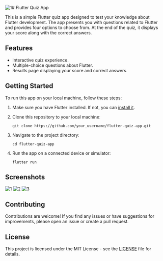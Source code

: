 ![1](https://github.com/abdulsatertn/quiz_app/assets/114252885/745bc6ff-f02b-48ff-a5eb-dd75048265bc)# Flutter Quiz App

This is a simple Flutter quiz app designed to test your knowledge about Flutter development. The app presents you with questions related to Flutter and provides four options to choose from. At the end of the quiz, it displays your score along with the correct answers.

## Features

- Interactive quiz experience.
- Multiple-choice questions about Flutter.
- Results page displaying your score and correct answers.

## Getting Started

To run this app on your local machine, follow these steps:

1. Make sure you have Flutter installed. If not, you can [install it](https://flutter.dev/docs/get-started/install).
2. Clone this repository to your local machine:

    ```
    git clone https://github.com/your_username/flutter-quiz-app.git
    ```

3. Navigate to the project directory:

    ```
    cd flutter-quiz-app
    ```

4. Run the app on a connected device or simulator:

    ```
    flutter run
    ```

## Screenshots
![1](https://github.com/abdulsatertn/quiz_app/assets/114252885/fd5db7ef-5587-4b6b-8198-71385a7fdbd7)
![2](https://github.com/abdulsatertn/quiz_app/assets/114252885/169fb55a-56df-47ea-a024-36c406174625)
![3](https://github.com/abdulsatertn/quiz_app/assets/114252885/1783a98b-bd93-45c0-ac5f-6f4d34f406ff)



## Contributing

Contributions are welcome! If you find any issues or have suggestions for improvements, please open an issue or create a pull request.

## License

This project is licensed under the MIT License - see the [LICENSE](LICENSE) file for details.
